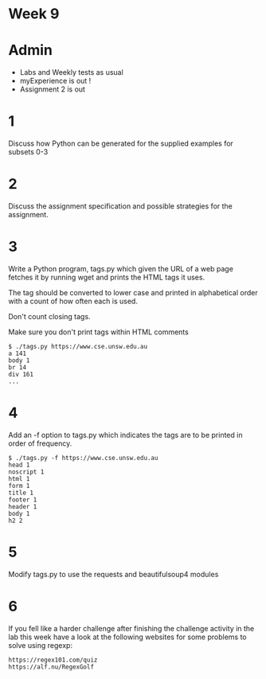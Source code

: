 # Week 9

# Admin

- Labs and Weekly tests as usual
- myExperience is out !
- Assignment 2 is out

# 1

Discuss how Python can be generated for the supplied examples for subsets 0-3

# 2

Discuss the assignment specification and possible strategies for the assignment. 

# 3

 Write a Python program, tags.py which given the URL of a web page fetches it by running wget and prints the HTML tags it uses.

The tag should be converted to lower case and printed in alphabetical order with a count of how often each is used.

Don't count closing tags.

Make sure you don't print tags within HTML comments
```
$ ./tags.py https://www.cse.unsw.edu.au
a 141
body 1
br 14
div 161
...
```

# 4

Add an -f option to tags.py which indicates the tags are to be printed in order of frequency. 

```
$ ./tags.py -f https://www.cse.unsw.edu.au
head 1
noscript 1
html 1
form 1
title 1
footer 1
header 1
body 1
h2 2

```

# 5

Modify tags.py to use the requests and beautifulsoup4 modules

# 6



If you fell like a harder challenge after finishing the challenge activity in the lab this week have a look at the following websites for some problems to solve using regexp:

    https://regex101.com/quiz
    https://alf.nu/RegexGolf

